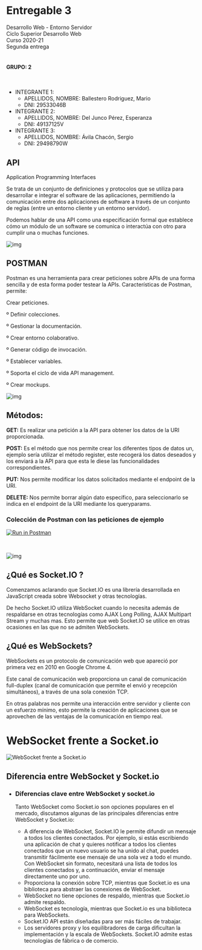 # Entregable 3

Desarrollo Web - Entorno Servidor <br>
Ciclo Superior Desarrollo Web <br>
Curso 2020-21 <br>
Segunda entrega <br>
<br>

#### GRUPO: 2  
<br>

- INTEGRANTE 1:  
    - APELLIDOS, NOMBRE: Ballestero Rodriguez, Mario  
    - DNI: 29533046B  
- INTEGRANTE 2:  
    - APELLIDOS, NOMBRE: Del Junco Pérez, Esperanza  
    - DNI: 49137125V  
- INTEGRANTE 3:  
    - APELLIDOS, NOMBRE: Ávila Chacón, Sergio  
    - DNI: 29498790W

## API 

Application Programming Interfaces

Se trata de un conjunto de definiciones y protocolos que se utiliza para desarrollar e integrar el software de las aplicaciones, permitiendo la comunicación entre dos aplicaciones de software a través de un conjunto de reglas (entre un entorno cliente y un entorno servidor).

Podemos hablar de una API como una especificación formal que establece cómo un módulo de un software se comunica o interactúa con otro para cumplir una o muchas funciones.





![img](https://lh4.googleusercontent.com/QK-y7aa-s6E_-hkvhdm6_dQf2FFJGukAvUlh8q8cru-ajEm-BwpKOWFxwxlusYdGD24qBWAPS7Lxgeij_DUJzE8ny8l3zX80wdXaffLERkIr2ZTI8Wwfze02_yvEg6HJMuGUpFdUstc)





## POSTMAN

Postman es una herramienta para crear peticiones sobre APIs de una forma sencilla y de esta forma poder testear la APIs. Características de Postman, permite:

Crear peticiones.

º Definir colecciones.

º Gestionar la documentación.

º Crear entorno colaborativo.

º Generar código de invocación.

º Establecer variables.

º Soporta el ciclo de vida API management.

º Crear mockups.



![img](https://lh6.googleusercontent.com/UIx_dI5AJ62wCzRIXDGWlQe5JyiThcgV90Io_ZwdGljcxwY9J9zHu6RQAAAcQv4I4I1jIwBj5q33deZzw-ASHwRgtfGtKR9g9bAUBWNUgKeSHoetf4RZh6mE9pzVPjcntTaCxss6VOM)







## Métodos:



**GET:** Es realizar una petición a la API para obtener los datos de la URI proporcionada.

**POST:** Es el método que nos permite crear los diferentes tipos de datos un, ejemplo sería utilizar el método 		    register, este recogerá los datos deseados y los enviará a la API para que esta le diese las 					      			funcionalidades correspondientes.

**PUT:**  Nos permite modificar los datos solicitados mediante el endpoint de la URI.

**DELETE:** Nos permite borrar algún dato específico, para seleccionarlo se indica en el endpoint de la URI mediante los queryparams.



### Colección de Postman con las peticiones de ejemplo

[![Run in Postman](https://run.pstmn.io/button.svg)](https://app.getpostman.com/run-collection/2e48b33fde1386c6406d)

<br>

![img](https://lh4.googleusercontent.com/3tHoqR_Ch4jGcdc4e5mzfSKKsU7-lksJd9oeMhDppTVLIlGbZKmBMxJJ8vkwWHCszf6zSiqaygHmkhnoNfU3AlJvL51wDjzLIniCZCR6Etf2SgTvryGsFi2tATf1OOdaCb_L-MZ2IXI)



## ¿Qué es Socket.IO ?

Comenzamos aclarando que Socket.IO es una librería desarrollada en JavaScript creada sobre Websocket y otras tecnologías. 

De hecho Socket.IO utiliza WebSocket cuando lo necesita además de respaldarse en otras tecnologías como AJAX Long Polling, AJAX Multipart Stream y muchas mas. Esto permite que web Socket.IO se utilice en otras ocasiones en las que no se admiten WebSockets.



## ¿Qué es WebSockets?

WebSockets es un protocolo de comunicación web que apareció por primera vez en 2010 en Google Chrome 4. 

Este canal de comunicación web proporciona un canal de comunicación full-duplex (canal de comunicación que permite el envió y recepción simultáneos), a través de una sola conexión TCP.

En otras palabras nos permite una interacción entre servidor y cliente con un esfuerzo mínimo, esto permite la creación de aplicaciones que se aprovechen de las ventajas de la comunicación en tiempo real.



#  WebSocket frente a Socket.io



![WebSocket frente a Socket.io](https://cdn.educba.com/academy/wp-content/uploads/2018/11/WebSocket-vs-Socket.io_-2.png)



## Diferencia entre WebSocket y Socket.io

- ### Diferencias clave entre WebSocket y socket.io

  Tanto WebSocket como Socket.io son opciones populares en el mercado, discutamos algunas de las principales diferencias entre WebSocket y Socket.io:

  - A diferencia de WebSocket, Socket.IO le permite difundir un mensaje a todos los clientes conectados. Por ejemplo, si estás escribiendo una aplicación de chat y quieres notificar a todos los clientes conectados que un nuevo usuario se ha unido al chat, puedes transmitir fácilmente ese mensaje de una sola vez a todo el mundo. Con WebSocket sin formato, necesitará una lista de todos los clientes conectados y, a continuación, enviar el mensaje directamente uno por uno.
  - Proporciona la conexión sobre TCP, mientras que Socket.io es una biblioteca para abstraer las conexiones de WebSocket.
  - WebSocket no tiene opciones de respaldo, mientras que Socket.io admite respaldo.
  - WebSocket es tecnología, mientras que Socket.io es una biblioteca para WebSockets.
  - Socket.IO API están diseñadas para ser más fáciles de trabajar.
  - Los servidores proxy y los equilibradores de carga dificultan la implementación y la escala de WebSockets. Socket.IO admite estas tecnologías de fábrica o de comercio.


